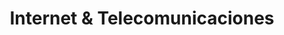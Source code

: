 ---
title: "Internet & Telecomunicaciones"
url: /bogota-d-c/internet-und-telecomunicaciones/
shop: material de oficina
---